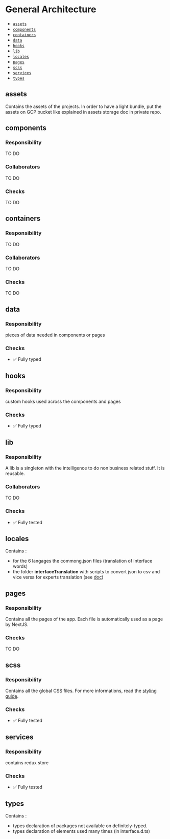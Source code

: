 # General Architecture

- [`assets`](#assets)
- [`components`](#components)
- [`containers`](#containers)
- [`data`](#data)
- [`hooks`](#hooks)
- [`lib`](#lib)
- [`locales`](#locales)
- [`pages`](#pages)
- [`scss`](#scss)
- [`services`](#services)
- [`types`](#types)

## assets

Contains the assets of the projects. In order to have a light bundle, put the assets on GCP bucket like explained in assets storage doc in private repo.

## components

### Responsibility

TO DO

### Collaborators

TO DO

### Checks

TO DO

## containers

### Responsibility

TO DO

### Collaborators

TO DO

### Checks

TO DO

## data

### Responsibility

pieces of data needed in components or pages

### Checks

- ✅ Fully typed

## hooks

### Responsibility

custom hooks used across the components and pages

### Checks

- ✅ Fully typed

## lib

### Responsibility

A lib is a singleton with the intelligence to do non business related stuff. It is reusable.

### Collaborators

TO DO

### Checks

- ✅ Fully tested


## locales

Contains :

- for the 6 langages the commong.json files (translation of interface words)
- the folder **interfaceTranslation** with scripts to convert json to csv and vice versa for experts translation (see [doc](../../client/src/locales/interfaceTranslation/README.md))

## pages

### Responsibility

Contains all the pages of the app. Each file is automatically used as a page by NextJS.

### Checks

TO DO

## scss

### Responsibility

Contains all the global CSS files. For more informations, read the [styling guide](./styling.md).

### Checks

- ✅ Fully tested

## services

### Responsibility

contains redux store

### Checks

- ✅ Fully tested

## types

Contains :

- types declaration of packages not available on definitely-typed.
- types declaration of elements used many times (in interface.d.ts)
